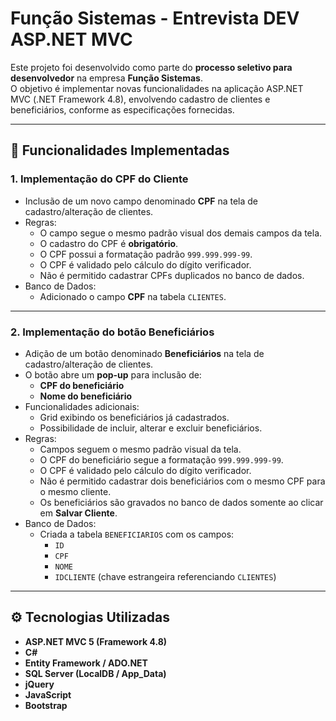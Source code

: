 # Função Sistemas - Entrevista DEV ASP.NET MVC

Este projeto foi desenvolvido como parte do **processo seletivo para desenvolvedor** na empresa **Função Sistemas**.  
O objetivo é implementar novas funcionalidades na aplicação ASP.NET MVC (.NET Framework 4.8), envolvendo cadastro de clientes e beneficiários, conforme as especificações fornecidas.

---

## 📌 Funcionalidades Implementadas

### 1. Implementação do CPF do Cliente
- Inclusão de um novo campo denominado **CPF** na tela de cadastro/alteração de clientes.
- Regras:
  - O campo segue o mesmo padrão visual dos demais campos da tela.
  - O cadastro do CPF é **obrigatório**.
  - O CPF possui a formatação padrão `999.999.999-99`.
  - O CPF é validado pelo cálculo do dígito verificador.
  - Não é permitido cadastrar CPFs duplicados no banco de dados.
- Banco de Dados:
  - Adicionado o campo **CPF** na tabela `CLIENTES`.

---

### 2. Implementação do botão **Beneficiários**
- Adição de um botão denominado **Beneficiários** na tela de cadastro/alteração de clientes.
- O botão abre um **pop-up** para inclusão de:
  - **CPF do beneficiário**
  - **Nome do beneficiário**
- Funcionalidades adicionais:
  - Grid exibindo os beneficiários já cadastrados.
  - Possibilidade de incluir, alterar e excluir beneficiários.
- Regras:
  - Campos seguem o mesmo padrão visual da tela.
  - O CPF do beneficiário segue a formatação `999.999.999-99`.
  - O CPF é validado pelo cálculo do dígito verificador.
  - Não é permitido cadastrar dois beneficiários com o mesmo CPF para o mesmo cliente.
  - Os beneficiários são gravados no banco de dados somente ao clicar em **Salvar Cliente**.
- Banco de Dados:
  - Criada a tabela `BENEFICIARIOS` com os campos:
    - `ID`
    - `CPF`
    - `NOME`
    - `IDCLIENTE` (chave estrangeira referenciando `CLIENTES`)

---

## ⚙️ Tecnologias Utilizadas
- **ASP.NET MVC 5 (Framework 4.8)**
- **C#**
- **Entity Framework / ADO.NET**
- **SQL Server (LocalDB / App_Data)**
- **jQuery**
- **JavaScript**
- **Bootstrap**
